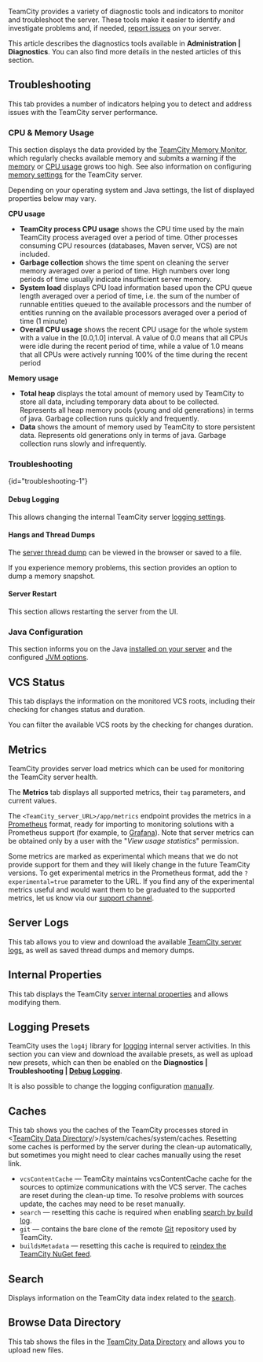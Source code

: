 [//]: # (title: TeamCity Monitoring and Diagnostics)
[//]: # (auxiliary-id: TeamCity Monitoring and Diagnostics)

TeamCity provides a variety of diagnostic tools and indicators to monitor and troubleshoot the server. These tools make it easier to identify and investigate problems and, if needed, [report issues](reporting-issues.md) on your server.

This article describes the diagnostics tools available in __Administration | Diagnostics__. You can also find more details in the nested articles of this section.

## Troubleshooting

This tab provides a number of indicators helping you to detect and address issues with the TeamCity server performance.

### CPU &amp; Memory Usage

This section displays the data provided by the [TeamCity Memory Monitor](teamcity-memory-monitor.md), which regularly checks available memory and submits a warning if the [memory](reporting-issues.md#OutOfMemory+Problems) or [CPU usage](reporting-issues.md#Collecting+CPU+Profiling+Data+on+Server) grows too high. See also information on configuring [memory settings](configure-server-installation.md#Configure+Memory+Settings+for+TeamCity+Server) for the TeamCity server.

Depending on your operating system and Java settings, the list of displayed properties below may vary.

__CPU usage__
* __TeamCity process CPU usage__ shows the CPU time used by the main TeamCity process averaged over a period of time. Other processes consuming CPU resources (databases, Maven server, VCS) are not included.
* __Garbage collection__ shows the time spent on cleaning the server memory averaged over a period of time. High numbers over long periods of time usually indicate insufficient server memory.
* __System load__ displays CPU load information based upon the CPU queue length averaged over a period of time, i.e. the sum of the number of runnable entities queued to the available processors and the number of entities running on the available processors averaged over a period of time (1 minute)
* __Overall CPU usage__ shows the recent CPU usage for the whole system with a value in the \[0.0,1.0\] interval. A value of 0.0 means that all CPUs were idle during the recent period of time, while a value of 1.0 means that all CPUs were actively running 100% of the time during the recent period

__Memory usage__
* __Total heap__  displays the total amount of memory used by TeamCity to store all data, including temporary data about to be collected. Represents all heap memory pools (young and old generations) in terms of java. Garbage collection runs quickly and frequently.
* __Data__ shows the amount of memory used by TeamCity to store persistent data. Represents old generations only in terms of java. Garbage collection runs slowly and infrequently.

### Troubleshooting
{id="troubleshooting-1"}

#### Debug Logging

This allows changing the internal TeamCity server [logging settings](teamcity-server-logs.md#Logging-related+Diagnostics+UI).

#### Hangs and Thread Dumps

The [server thread dump](reporting-issues.md#Server+Thread+Dump) can be viewed in the browser or saved to a file.

If you experience memory problems, this section provides an option to dump a memory snapshot.

#### Server Restart

This section allows restarting the server from the UI.

### Java Configuration

This section informs you on the Java [installed on your server](how-to.md#Install+Non-Bundled+Version+of+Java) and the configured [JVM options](server-startup-properties.md#JVM+Options).

## VCS Status

This tab displays the information on the monitored VCS roots, including their checking for changes status and duration.

You can filter the available VCS roots by the checking for changes duration.

## Metrics

TeamCity provides server load metrics which can be used for monitoring the TeamCity server health.

The __Metrics__ tab displays all supported metrics, their `tag` parameters, and current values.

The `<TeamCity_server_URL>/app/metrics` endpoint provides the metrics in a [Prometheus](https://prometheus.io/) format, ready for importing to monitoring solutions with a Prometheus support (for example, to [Grafana](https://grafana.com/)). Note that server metrics can be obtained only by a user with the "_View usage statistics_" permission.

Some metrics are marked as experimental which means that we do not provide support for them and they will likely change in the future TeamCity versions. To get experimental metrics in the Prometheus format, add the `?experimental=true` parameter to the URL. If you find any of the experimental metrics useful and would want them to be graduated to the supported metrics, let us know via our [support channel](feedback.md).

## Server Logs

This tab allows you to view and download the available [TeamCity server logs](teamcity-server-logs.md), as well as saved thread dumps and memory dumps.

## Internal Properties

This tab displays the TeamCity [server internal properties](server-startup-properties.md#TeamCity+Internal+Properties) and allows modifying them.

## Logging Presets

TeamCity uses the `log4j` library for [logging](teamcity-server-logs.md) internal server activities. In this section you can view and download the available presets, as well as upload new presets, which can then be enabled on the __Diagnostics | Troubleshooting | [Debug Logging](#Debug+Logging)__.

It is also possible to change the logging configuration [manually](teamcity-server-logs.md#Changing+Logging+Configuration).

## Caches

This tab shows you the caches of the TeamCity processes stored in \<[TeamCity Data Directory](teamcity-data-directory.md)/>/system/caches/system/caches. Resetting some caches is performed by the server during the clean-up automatically, but sometimes you might need to clear caches manually using  the reset link.
* `vcsContentCache` — TeamCity maintains vcsContentCache cache for the sources to optimize communications with the VCS server. The caches are reset during the clean-up time. To resolve problems with sources update, the caches may need to be reset manually.
* `search` — resetting this cache is required when enabling [search by build log](search.md#Search+by+Build+Log).
* `git` — contains the bare clone of the remote [Git](git.md) repository used by TeamCity.
* `buildsMetadata` — resetting this cache is required to [reindex the TeamCity NuGet feed](common-problems.md#Problems+with+TeamCity+NuGet+Feed).

## Search

Displays information on the TeamCity data index related to the [search](search.md).

## Browse Data Directory

This tab shows the files in the [TeamCity Data Directory](teamcity-data-directory.md) and allows you to upload new files.